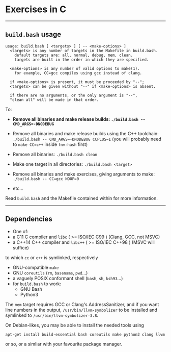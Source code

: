 # Exercises in C

---

## `build.bash` usage

```
usage: build.bash [ <targets> ] [ -- <make-options> ]
  <targets> is any number of targets in the Makefile in build.bash.
    default targets are: all, normal, debug, mem, clean.
    targets are built in the order in which they are specified.

  <make-options> is any number of valid options to make(1).
    for example, CC=gcc compiles using gcc instead of clang.

  if <make-options> is present, it must be proceeded by "--";
  <targets> can be given without "--" if <make-options> is absent.

  if there are no arguments, or the only argument is "--",
  "clean all" will be made in that order.
```

To:

* **Remove all binaries and make release builds: `./build.bash -- CMD_ARGS=-DNODEBUG`**

* Remove all binaries and make release builds using the C++ toolchain: `./build.bash -- CMD_ARGS=-DNODEBUG CCPLUS=1` (you will probably need to `make CC=c++` inside `fnv-hash` first)

* Remove all binaries: `./build.bash clean`

* Make one target in all directories: `./build.bash <target>`

* Remove all binaries and make exercises, giving arguments to make: `./build.bash -- CC=gcc NOOP=0`
* etc...

Read `build.bash` and the Makefile contained within for more information.

---

## Dependencies

* One of:
 * a C11   C   compiler and `libc`   ( >= ISO/IEC C99   ) (Clang, GCC, not MSVC)
 * a C++14 C++ compiler and `libc++` ( >= ISO/IEC C++98 ) (MSVC will suffice)

  to which `cc` or `c++` is symlinked, respectively


* GNU-compatible `make`
* GNU `coreutils` (`rm`, `basename`, `pwd`...)
* a vaguely POSIX conformant shell (`bash`, `sh`, `ksh93`...)
* for `build.bash` to work:
  * GNU Bash
  * Python3


The `mem` target requires GCC or Clang's AddressSanitizer, and if you want line numbers in the output, `/usr/bin/llvm-symbolizer` to be installed and symlinked to `/usr/bin/llvm-symbolizer-3.8`.

On Debian-likes, you may be able to install the needed tools using

```bash
apt-get install build-essential bash coreutils make python3 clang llvm llvm-3.8*
```

or so, or a simliar with your favourite package manager.